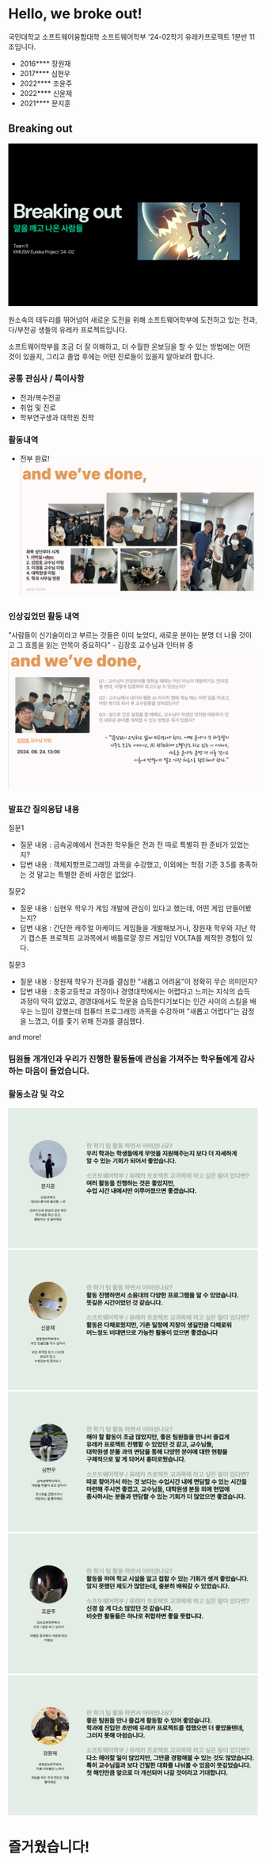 # Hello, we broke out!

국민대학교 소프트웨어융합대학 소프트웨어학부
'24-02학기 유레카프로젝트 1분반 11조입니다.

- 2016**** 장원재
- 2017**** 심현우
- 2022**** 조윤주
- 2022**** 신윤제
- 2021**** 문지훈

## Breaking out
![대표 이미지](./breakingout.png "대표 이미지")

원소속의 테두리를 뛰어넘어 새로운 도전을 위해 소프트웨어학부에 도전하고 있는
전과, 다/부전공 생들의 유레카 프로젝트입니다.

소프트웨어학부를 조금 더 잘 이해하고, 더 수월한 온보딩을 할 수 있는 방법에는 어떤 것이 있을지,
그리고 졸업 후에는 어떤 진로들이 있을지 알아보려 합니다.

### 공통 관심사 / 특이사항
- 전과/복수전공
- 취업 및 진로
- 학부연구생과 대학원 진학

### 활동내역
- 전부 완료!
![대표 이미지](./wevedone.png "대표 이미지")

### 인상깊었던 활동 내역
"사람들이 신기술이라고 부르는 것들은 이미 늦었다, 새로운 분야는 분명 더 나올 것이고 그 흐름을 읽는 안목이 중요하다" - 김장호 교수님과 인터뷰 중
![대표 이미지](./profkjh.png "대표 이미지")

### 발표간 질의응답 내용
질문1
- 질문 내용 : 금속공예에서 전과한 학우들은 전과 전 따로 특별히 한 준비가 있었는지?
- 답변 내용 : 객체지향프로그래밍 과목을 수강했고, 이외에는 학점 기준 3.5를 충족하는 것 말고는 특별한 준비 사항은 없었다.

질문2
- 질문 내용 : 심현우 학우가 게임 개발에 관심이 있다고 했는데, 어떤 게임 만들어봤는지?
- 답변 내용 : 간단한 캐주얼 아케이드 게임들을 개발해보거나, 장원재 학우와 지난 학기 캡스톤 프로젝트 교과목에서 배틀로얄 장르 게임인 VOLTA를 제작한 경험이 있다.

질문3
- 질문 내용 : 장원재 학우가 전과를 결심한 "새롭고 어려움"이 정확히 무슨 의미인지?
- 답변 내용 : 초중고등학교 과정이나 경영대학에서는 어렵다고 느끼는 지식의 습득 과정이 딱히 없었고, 경영대에서도 학문을 습득한다기보다는
인간 사이의 스킬을 배우는 느낌이 강했는데 컴퓨터 프로그래밍 과목을 수강하며 "새롭고 어렵다"는 감정을 느꼈고, 이를 좇기 위해 전과를 결심했다.

and more!
### 팀원들 개개인과 우리가 진행한 활동들에 관심을 가져주는 학우들에게 감사하는 마음이 들었습니다.

### 활동소감 및 각오
![대표 이미지](./moon.png "대표 이미지")
![대표 이미지](./shin.png "대표 이미지")
![대표 이미지](./shim.png "대표 이미지")
![대표 이미지](./cho.png "대표 이미지")
![대표 이미지](./jang.png "대표 이미지")

# 즐거웠습니다!
